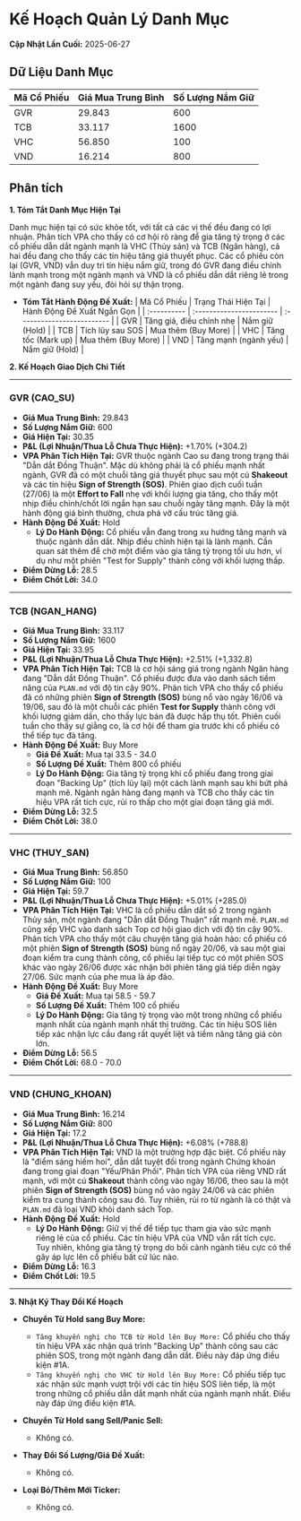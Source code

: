 # Kế Hoạch Quản Lý Danh Mục

**Cập Nhật Lần Cuối:** 2025-06-27

## Dữ Liệu Danh Mục

| Mã Cổ Phiếu | Giá Mua Trung Bình | Số Lượng Nắm Giữ |
| :---------- | :----------------- | :--------------- |
| GVR         | 29.843             | 600              |
| TCB         | 33.117             | 1600             |
| VHC         | 56.850             | 100              |
| VND         | 16.214             | 800              |

## Phân tích

**1. Tóm Tắt Danh Mục Hiện Tại**

Danh mục hiện tại có sức khỏe tốt, với tất cả các vị thế đều đang có lợi nhuận. Phân tích VPA cho thấy có cơ hội rõ ràng để gia tăng tỷ trọng ở các cổ phiếu dẫn dắt ngành mạnh là VHC (Thủy sản) và TCB (Ngân hàng), cả hai đều đang cho thấy các tín hiệu tăng giá thuyết phục. Các cổ phiếu còn lại (GVR, VND) vẫn duy trì tín hiệu nắm giữ, trong đó GVR đang điều chỉnh lành mạnh trong một ngành mạnh và VND là cổ phiếu dẫn dắt riêng lẻ trong một ngành đang suy yếu, đòi hỏi sự thận trọng.

* **Tóm Tắt Hành Động Đề Xuất:**
    | Mã Cổ Phiếu | Trạng Thái Hiện Tại      | Hành Động Đề Xuất Ngắn Gọn |
    | :---------- | :----------------------- | :------------------------- |
    | GVR         | Tăng giá, điều chỉnh nhẹ | Nắm giữ (Hold)             |
    | TCB         | Tích lũy sau SOS         | Mua thêm (Buy More)        |
    | VHC         | Tăng tốc (Mark up)       | Mua thêm (Buy More)        |
    | VND         | Tăng mạnh (ngành yếu)    | Nắm giữ (Hold)             |

**2. Kế Hoạch Giao Dịch Chi Tiết**

-----

### **GVR (CAO_SU)**

* **Giá Mua Trung Bình:** 29.843
* **Số Lượng Nắm Giữ:** 600
* **Giá Hiện Tại:** 30.35 
* **P&L (Lợi Nhuận/Thua Lỗ Chưa Thực Hiện):** +1.70% (+304.2)
* **VPA Phân Tích Hiện Tại:** GVR thuộc ngành Cao su đang trong trạng thái "Dẫn dắt Đồng Thuận". Mặc dù không phải là cổ phiếu mạnh nhất ngành, GVR đã có một chuỗi tăng giá thuyết phục sau một cú **Shakeout** và các tín hiệu **Sign of Strength (SOS)**. Phiên giao dịch cuối tuần (27/06) là một **Effort to Fall** nhẹ với khối lượng gia tăng, cho thấy một nhịp điều chỉnh/chốt lời ngắn hạn sau chuỗi ngày tăng mạnh. Đây là một hành động giá bình thường, chưa phá vỡ cấu trúc tăng giá.
* **Hành Động Đề Xuất:** Hold
    * **Lý Do Hành Động:** Cổ phiếu vẫn đang trong xu hướng tăng mạnh và thuộc ngành dẫn dắt. Nhịp điều chỉnh hiện tại là lành mạnh. Cần quan sát thêm để chờ một điểm vào gia tăng tỷ trọng tối ưu hơn, ví dụ như một phiên "Test for Supply" thành công với khối lượng thấp.
* **Điểm Dừng Lỗ:** 28.5
* **Điểm Chốt Lời:** 34.0

-----

### **TCB (NGAN_HANG)**

* **Giá Mua Trung Bình:** 33.117
* **Số Lượng Nắm Giữ:** 1600
* **Giá Hiện Tại:** 33.95 
* **P&L (Lợi Nhuận/Thua Lỗ Chưa Thực Hiện):** +2.51% (+1,332.8)
* **VPA Phân Tích Hiện Tại:** TCB là cơ hội sáng giá trong ngành Ngân hàng đang "Dẫn dắt Đồng Thuận". Cổ phiếu được đưa vào danh sách tiềm năng của `PLAN.md` với độ tin cậy 90%. Phân tích VPA cho thấy cổ phiếu đã có những phiên **Sign of Strength (SOS)** bùng nổ vào ngày 16/06 và 19/06, sau đó là một chuỗi các phiên **Test for Supply** thành công với khối lượng giảm dần, cho thấy lực bán đã được hấp thụ tốt. Phiên cuối tuần cho thấy sự giằng co, là cơ hội để tham gia trước khi cổ phiếu có thể tiếp tục đà tăng.
* **Hành Động Đề Xuất:** Buy More
    * **Giá Đề Xuất:** Mua tại 33.5 - 34.0
    * **Số Lượng Đề Xuất:** Thêm 800 cổ phiếu
    * **Lý Do Hành Động:** Gia tăng tỷ trọng khi cổ phiếu đang trong giai đoạn "Backing Up" (tích lũy lại) một cách lành mạnh sau khi bứt phá mạnh mẽ. Ngành ngân hàng đang mạnh và TCB cho thấy các tín hiệu VPA rất tích cực, rủi ro thấp cho một giai đoạn tăng giá mới.
* **Điểm Dừng Lỗ:** 32.5
* **Điểm Chốt Lời:** 38.0

-----

### **VHC (THUY_SAN)**

* **Giá Mua Trung Bình:** 56.850
* **Số Lượng Nắm Giữ:** 100
* **Giá Hiện Tại:** 59.7 
* **P&L (Lợi Nhuận/Thua Lỗ Chưa Thực Hiện):** +5.01% (+285.0)
* **VPA Phân Tích Hiện Tại:** VHC là cổ phiếu dẫn dắt số 2 trong ngành Thủy sản, một ngành đang "Dẫn dắt Đồng Thuận" rất mạnh mẽ. `PLAN.md` cũng xếp VHC vào danh sách Top cơ hội giao dịch với độ tin cậy 90%. Phân tích VPA cho thấy một câu chuyện tăng giá hoàn hảo: cổ phiếu có một phiên **Sign of Strength (SOS)** bùng nổ ngày 20/06, và sau một giai đoạn kiểm tra cung thành công, cổ phiếu lại tiếp tục có một phiên SOS khác vào ngày 26/06 được xác nhận bởi phiên tăng giá tiếp diễn ngày 27/06. Sức mạnh của phe mua là áp đảo.
* **Hành Động Đề Xuất:** Buy More
    * **Giá Đề Xuất:** Mua tại 58.5 - 59.7
    * **Số Lượng Đề Xuất:** Thêm 100 cổ phiếu
    * **Lý Do Hành Động:** Gia tăng tỷ trọng vào một trong những cổ phiếu mạnh nhất của ngành mạnh nhất thị trường. Các tín hiệu SOS liên tiếp xác nhận lực cầu đang rất quyết liệt và tiềm năng tăng giá còn lớn.
* **Điểm Dừng Lỗ:** 56.5
* **Điểm Chốt Lời:** 68.0 - 70.0

-----

### **VND (CHUNG_KHOAN)**

* **Giá Mua Trung Bình:** 16.214
* **Số Lượng Nắm Giữ:** 800
* **Giá Hiện Tại:** 17.2 
* **P&L (Lợi Nhuận/Thua Lỗ Chưa Thực Hiện):** +6.08% (+788.8)
* **VPA Phân Tích Hiện Tại:** VND là một trường hợp đặc biệt. Cổ phiếu này là "điểm sáng hiếm hoi", dẫn dắt tuyệt đối trong ngành Chứng khoán đang trong giai đoạn "Yếu/Phân Phối". Phân tích VPA của riêng VND rất mạnh, với một cú **Shakeout** thành công vào ngày 16/06, theo sau là một phiên **Sign of Strength (SOS)** bùng nổ vào ngày 24/06 và các phiên kiểm tra cung thành công sau đó. Tuy nhiên, rủi ro từ ngành là có thật và `PLAN.md` đã loại VND khỏi danh sách Top.
* **Hành Động Đề Xuất:** Hold
    * **Lý Do Hành Động:** Giữ vị thế để tiếp tục tham gia vào sức mạnh riêng lẻ của cổ phiếu. Các tín hiệu VPA của VND vẫn rất tích cực. Tuy nhiên, không gia tăng tỷ trọng do bối cảnh ngành tiêu cực có thể gây áp lực lên cổ phiếu bất cứ lúc nào.
* **Điểm Dừng Lỗ:** 16.3
* **Điểm Chốt Lời:** 19.5

-----

**3. Nhật Ký Thay Đổi Kế Hoạch**

* **Chuyển Từ Hold sang Buy More:**
    * `Tăng khuyến nghị cho TCB từ Hold lên Buy More:` Cổ phiếu cho thấy tín hiệu VPA xác nhận quá trình "Backing Up" thành công sau các phiên SOS, trong một ngành đang dẫn dắt. Điều này đáp ứng điều kiện #1A.
    * `Tăng khuyến nghị cho VHC từ Hold lên Buy More:` Cổ phiếu tiếp tục xác nhận sức mạnh vượt trội với các tín hiệu SOS liên tiếp, là một trong những cổ phiếu dẫn dắt mạnh nhất của ngành mạnh nhất. Điều này đáp ứng điều kiện #1A.

* **Chuyển Từ Hold sang Sell/Panic Sell:**
    * Không có.

* **Thay Đổi Số Lượng/Giá Đề Xuất:**
    * Không có.

* **Loại Bỏ/Thêm Mới Ticker:**
    * Không có.